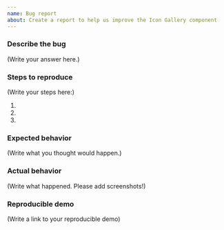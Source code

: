 ```yaml
---
name: Bug report
about: Create a report to help us improve the Icon Gallery component
---
```


<!--
    Please note that your issue will be fixed much faster if you includes the exact reproduction steps and a demo.
-->

### Describe the bug

(Write your answer here.)

### Steps to reproduce

(Write your steps here:)

1.
2.
3.

### Expected behavior

(Write what you thought would happen.)

### Actual behavior

<!--
    Did something go wrong?
    Is something broken, or not behaving as you expected?
    Please attach screenshots if possible! They are extremely helpful for diagnosing issues.
-->

(Write what happened. Please add screenshots!)

### Reproducible demo

<!--
    Your bug will get fixed much faster if we can run your code. 
    
    There are two ways to do it:

        * Create a new app and provide a link to your repo.
        * Paste the link to your JSFiddle (https://jsfiddle.net/Luktwrdm/) or CodeSandbox (https://codesandbox.io/s/new)
-->

(Write a link to your reproducible demo)

<!--
    Thank you for reporting a problem!
-->
